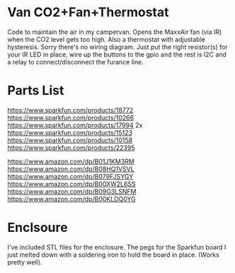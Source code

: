 # Van CO2+Fan+Thermostat

Code to maintain the air in my campervan. Opens the MaxxAir fan (via IR) when the CO2 level gets too high. Also a thermostat with adjustable hysteresis. Sorry there's no wiring diagram. Just put the right resistor(s) for your IR LED in place, wire up the buttons to the gpio and the rest is I2C and a relay to connect/disconnect the furance line.

# Parts List

https://www.sparkfun.com/products/18772
https://www.sparkfun.com/products/10266
https://www.sparkfun.com/products/17994 2x
https://www.sparkfun.com/products/15123
https://www.sparkfun.com/products/10158
https://www.sparkfun.com/products/22395

https://www.amazon.com/dp/B01J1KM3RM
https://www.amazon.com/dp/B08HQ1VSVL
https://www.amazon.com/dp/B079FJSYGY
https://www.amazon.com/dp/B00XW2L6SS
https://www.amazon.com/dp/B09G3LSNFM
https://www.amazon.com/dp/B00KLDQ0YG

# Enclsoure

I've included STL files for the enclosure. The pegs for the Sparkfun board I just melted down with a soldering iron to hold the board in place. (Works pretty well).